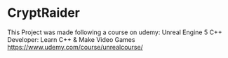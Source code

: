 # CryptRaider

This Project was made following a course on udemy: Unreal Engine 5 C++ Developer: Learn C++ & Make Video Games
https://www.udemy.com/course/unrealcourse/

